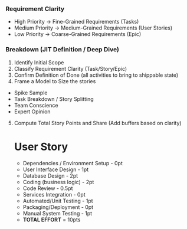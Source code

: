 ### Requirement Clarity

* High Priority -> Fine-Grained Requirements (Tasks) 
* Medium Priority -> Medium-Grained Requirements (User Stories)
* Low Priority -> Coarse-Grained Requirements (Epic)


### Breakdown (JIT Definition / Deep Dive)

1. Identify Initial Scope
2. Classify Requirement Clarity (Task/Story/Epic)
3. Confirm Definition of Done (all activities to bring to shippable state)
4. Frame a Model to Size the stories
  * Spike Sample
  * Task Breakdown / Story Splitting
  * Team Conscience
  * Expert Opinion
5. Compute Total Story Points and Share (Add buffers based on clarity)


    # User Story
    * Dependencies / Environment Setup - 0pt
    * User Interface Design - 1pt
    * Database Design - 2pt
    * Coding (business logic) - 2pt
    * Code Review - 0.5pt
    * Services Integration - 0pt
    * Automated/Unit Testing - 1pt
    * Packaging/Deployment - 0pt
    * Manual System Testing - 1pt
    * **TOTAL EFFORT** = 10pts